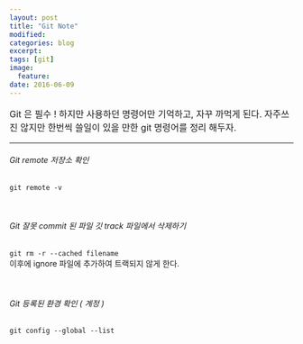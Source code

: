 ```yaml
---
layout: post
title: "Git Note"
modified:
categories: blog
excerpt:
tags: [git]
image:
  feature:
date: 2016-06-09
---
```

<p style="font-size: 16px">
Git 은 필수 ! 하지만 사용하던 명령어만 기억하고, 자꾸 까먹게 된다. 자주쓰진 않지만 한번씩 쓸일이 있을 만한 git 명령어를 정리 해두자.
</p>

<hr>

###### Git remote 저장소 확인
`git remote -v`

<br>

###### Git 잘못 commit 된 파일 깃 track 파일에서 삭제하기
`git rm -r --cached filename`<br>
이후에 ignore 파일에 추가하여 트랙되지 않게 한다.

<br>

###### Git 등록된 환경 확인 ( 계정 )
`git config --global --list`

<br>

